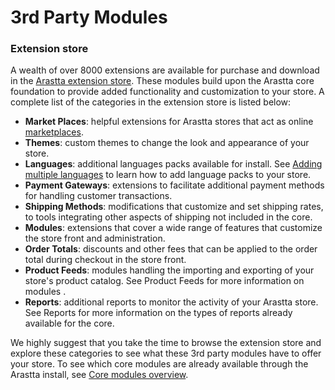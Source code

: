 3rd Party Modules
=================

### Extension store

A wealth of over 8000 extensions are available for purchase and download in the [Arastta extension store](http://extensions.arastta.pro/). These modules build upon the Arastta core foundation to provide added functionality and customization to your store. A complete list of the categories in the extension store is listed below:

- **Market Places**: helpful extensions for Arastta stores that act as online [marketplaces](http://en.wikipedia.org/wiki/Online_marketplace).
- **Themes**: custom themes to change the look and appearance of your store.
- **Languages**: additional languages packs available for install. See [Adding multiple languages](docs/user-manual/admin/language) to learn how to add language packs to your store.
- **Payment Gateways**: extensions to facilitate additional payment methods for handling customer transactions.
- **Shipping Methods**: modifications that customize and set shipping rates, to tools integrating other aspects of shipping not included in the core.
- **Modules**: extensions that cover a wide range of features that customize the store front and administration.
- **Order Totals**: discounts and other fees that can be applied to the order total during checkout in the store front.
- **Product Feeds**: modules handling the importing and exporting of your store's product catalog. See Product Feeds for more information on modules .
- **Reports**: additional reports to monitor the activity of your Arastta store. See Reports for more information on the types of reports already available for the core.

We highly suggest that you take the time to browse the extension store and explore these categories to see what these 3rd party modules have to offer your store. To see which core modules are already available through the Arastta install, see [Core modules overview](docs/user-manual/extensions/modules/overview).
